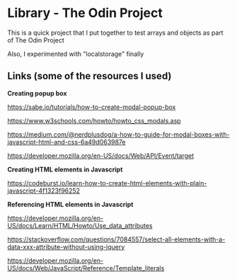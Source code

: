 # Library - The Odin Project

This is a quick project that I put together to test arrays and objects as part of The Odin Project

Also, I experimented with "localstorage" finally



## Links (some of the resources I used)

**Creating popup box**

https://sabe.io/tutorials/how-to-create-modal-popup-box

https://www.w3schools.com/howto/howto_css_modals.asp

https://medium.com/@nerdplusdog/a-how-to-guide-for-modal-boxes-with-javascript-html-and-css-6a49d063987e

https://developer.mozilla.org/en-US/docs/Web/API/Event/target



**Creating HTML elements in Javascript**

https://codeburst.io/learn-how-to-create-html-elements-with-plain-javascript-4f1323f96252



**Referencing HTML elements in Javascript**

https://developer.mozilla.org/en-US/docs/Learn/HTML/Howto/Use_data_attributes

https://stackoverflow.com/questions/7084557/select-all-elements-with-a-data-xxx-attribute-without-using-jquery

https://developer.mozilla.org/en-US/docs/Web/JavaScript/Reference/Template_literals

